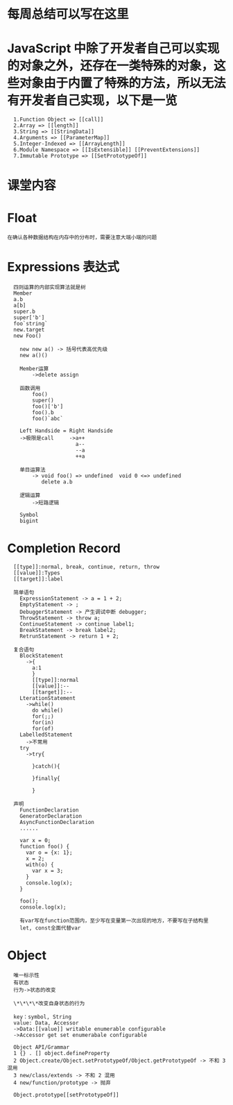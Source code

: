# 每周总结可以写在这里

# JavaScript 中除了开发者自己可以实现的对象之外，还存在一类特殊的对象，这些对象由于内置了特殊的方法，所以无法有开发者自己实现，以下是一览
      1.Function Object => [[call]]
      2.Array => [[length]]
      3.String => [[StringData]]
      4.Arguments => [[ParameterMap]]
      5.Integer-Indexed => [[ArrayLength]]
      6.Module Namespace => [[IsExtensible]] [[PreventExtensions]]
      7.Immutable Prototype => [[SetPrototypeOf]]

# 课堂内容

# Float
    在确认各种数据结构在内存中的分布时，需要注意大端小端的问题

# Expressions 表达式
      四则运算的内部实现算法就是树
      Member
      a.b
      a[b]
      super.b
      super['b']
      foo`string`
      new.target
      new Foo()

    	new new a() -> 括号代表高优先级
    	new a()()

    	Member运算
    		->delete assign

    	函数调用
    		foo()
    		super()
    		foo()['b']
    		foo().b
    		foo()`abc`

    	Left Handside = Right Handside
    	->极限是call     ->a++
    	                  a--
    	                  --a
    	                  ++a

    	单目运算法
    		-> void foo() => undefined  void 0 <=> undefined
    		   delete a.b

    	逻辑运算
    		->短路逻辑

    	Symbol
    	bigint

# Completion Record
      [[type]]:normal, break, continue, return, throw
      [[value]]:Types
      [[target]]:label

      简单语句
        ExpressionStatement -> a = 1 + 2;
        EmptyStatement -> ;
        DebuggerStatement -> 产生调试中断 debugger;
        ThrowStatement -> throw a;
        ContinueStatement -> continue label1;
        BreakStatement -> break label2;
        RetrunStatement -> return 1 + 2;

      复合语句
        BlockStatement
          ->{
            a:1
            }
            [[type]]:normal
            [[value]]:--
            [[target]]:--
        LterationStatement
          ->while()
            do while()
            for(;;)
            for(in)
            for(of)
        LabelledStatement
          ->不常用
        try
          ->try{

            }catch(){

            }finally{

            }

      声明
        FunctionDeclaration
        GeneratorDeclaration
        AsyncFunctionDeclaration
        ......

        var x = 0;
        function foo() {
          var o = {x: 1};
          x = 2;
          with(o) {
            var x = 3;
          }
          console.log(x);
        }

        foo();
        console.log(x);

        有var写在function范围内，至少写在变量第一次出现的地方，不要写在子结构里
        let, const全面代替var

# Object
      唯一标示性
      有状态
      行为->状态的改变

      \*\*\*\*改变自身状态的行为

      key：symbol, String
      value: Data, Accessor
      ->Data:[[value]] writable enumerable configurable
      ->Accessor get set enumerabale configurable

      Object API/Grammar
      1 {} . [] object.defineProperty
      2 Object.create/Object.setPrototypeOf/Object.getPrototypeOf -> 不和 3 混用
      3 new/class/extends -> 不和 2 混用
      4 new/function/prototype -> 抛弃

      Object.prototype[[setPrototypeOf]]

